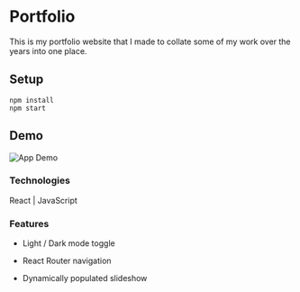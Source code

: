 # Portfolio

This is my portfolio website that I made to collate some of my work over the years into one place.

## Setup

```
npm install
npm start
```

## Demo

![App Demo](src/assets/images/other/portfolio_demo.gif)

### Technologies

React | JavaScript

### Features

- Light / Dark mode toggle

- React Router navigation

- Dynamically populated slideshow


